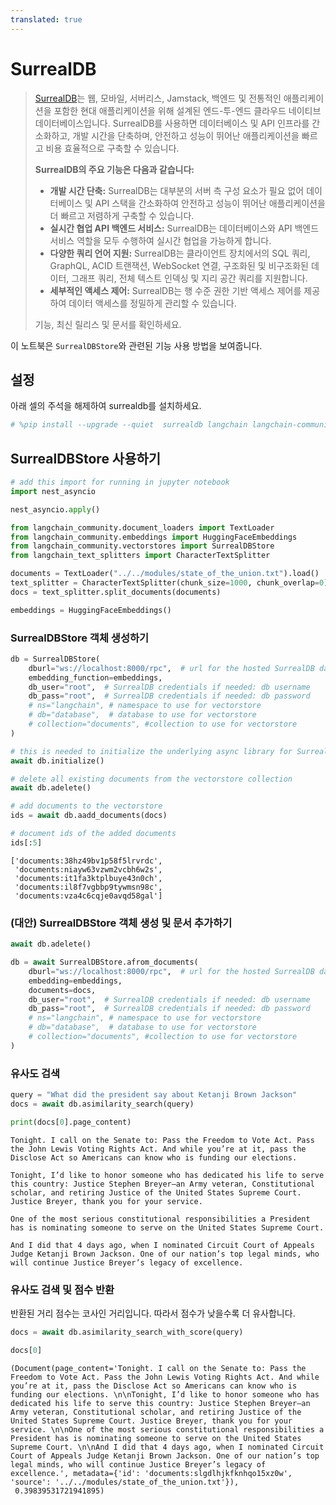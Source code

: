 ```yaml
---
translated: true
---
```


# SurrealDB

>[SurrealDB](https://surrealdb.com/)는 웹, 모바일, 서버리스, Jamstack, 백엔드 및 전통적인 애플리케이션을 포함한 현대 애플리케이션을 위해 설계된 엔드-투-엔드 클라우드 네이티브 데이터베이스입니다. SurrealDB를 사용하면 데이터베이스 및 API 인프라를 간소화하고, 개발 시간을 단축하며, 안전하고 성능이 뛰어난 애플리케이션을 빠르고 비용 효율적으로 구축할 수 있습니다.
>
>**SurrealDB의 주요 기능은 다음과 같습니다:**
>
>* **개발 시간 단축:** SurrealDB는 대부분의 서버 측 구성 요소가 필요 없어 데이터베이스 및 API 스택을 간소화하여 안전하고 성능이 뛰어난 애플리케이션을 더 빠르고 저렴하게 구축할 수 있습니다.
>* **실시간 협업 API 백엔드 서비스:** SurrealDB는 데이터베이스와 API 백엔드 서비스 역할을 모두 수행하여 실시간 협업을 가능하게 합니다.
>* **다양한 쿼리 언어 지원:** SurrealDB는 클라이언트 장치에서의 SQL 쿼리, GraphQL, ACID 트랜잭션, WebSocket 연결, 구조화된 및 비구조화된 데이터, 그래프 쿼리, 전체 텍스트 인덱싱 및 지리 공간 쿼리를 지원합니다.
>* **세부적인 액세스 제어:** SurrealDB는 행 수준 권한 기반 액세스 제어를 제공하여 데이터 액세스를 정밀하게 관리할 수 있습니다.
>
>기능, 최신 릴리스 및 문서를 확인하세요.

이 노트북은 `SurrealDBStore`와 관련된 기능 사용 방법을 보여줍니다.

## 설정

아래 셀의 주석을 해제하여 surrealdb를 설치하세요.

```python
# %pip install --upgrade --quiet  surrealdb langchain langchain-community
```

## SurrealDBStore 사용하기

```python
# add this import for running in jupyter notebook
import nest_asyncio

nest_asyncio.apply()
```

```python
from langchain_community.document_loaders import TextLoader
from langchain_community.embeddings import HuggingFaceEmbeddings
from langchain_community.vectorstores import SurrealDBStore
from langchain_text_splitters import CharacterTextSplitter
```

```python
documents = TextLoader("../../modules/state_of_the_union.txt").load()
text_splitter = CharacterTextSplitter(chunk_size=1000, chunk_overlap=0)
docs = text_splitter.split_documents(documents)

embeddings = HuggingFaceEmbeddings()
```

### SurrealDBStore 객체 생성하기

```python
db = SurrealDBStore(
    dburl="ws://localhost:8000/rpc",  # url for the hosted SurrealDB database
    embedding_function=embeddings,
    db_user="root",  # SurrealDB credentials if needed: db username
    db_pass="root",  # SurrealDB credentials if needed: db password
    # ns="langchain", # namespace to use for vectorstore
    # db="database",  # database to use for vectorstore
    # collection="documents", #collection to use for vectorstore
)

# this is needed to initialize the underlying async library for SurrealDB
await db.initialize()

# delete all existing documents from the vectorstore collection
await db.adelete()

# add documents to the vectorstore
ids = await db.aadd_documents(docs)

# document ids of the added documents
ids[:5]
```

```output
['documents:38hz49bv1p58f5lrvrdc',
 'documents:niayw63vzwm2vcbh6w2s',
 'documents:it1fa3ktplbuye43n0ch',
 'documents:il8f7vgbbp9tywmsn98c',
 'documents:vza4c6cqje0avqd58gal']
```

### (대안) SurrealDBStore 객체 생성 및 문서 추가하기

```python
await db.adelete()

db = await SurrealDBStore.afrom_documents(
    dburl="ws://localhost:8000/rpc",  # url for the hosted SurrealDB database
    embedding=embeddings,
    documents=docs,
    db_user="root",  # SurrealDB credentials if needed: db username
    db_pass="root",  # SurrealDB credentials if needed: db password
    # ns="langchain", # namespace to use for vectorstore
    # db="database",  # database to use for vectorstore
    # collection="documents", #collection to use for vectorstore
)
```

### 유사도 검색

```python
query = "What did the president say about Ketanji Brown Jackson"
docs = await db.asimilarity_search(query)
```

```python
print(docs[0].page_content)
```

```output
Tonight. I call on the Senate to: Pass the Freedom to Vote Act. Pass the John Lewis Voting Rights Act. And while you’re at it, pass the Disclose Act so Americans can know who is funding our elections.

Tonight, I’d like to honor someone who has dedicated his life to serve this country: Justice Stephen Breyer—an Army veteran, Constitutional scholar, and retiring Justice of the United States Supreme Court. Justice Breyer, thank you for your service.

One of the most serious constitutional responsibilities a President has is nominating someone to serve on the United States Supreme Court.

And I did that 4 days ago, when I nominated Circuit Court of Appeals Judge Ketanji Brown Jackson. One of our nation’s top legal minds, who will continue Justice Breyer’s legacy of excellence.
```

### 유사도 검색 및 점수 반환

반환된 거리 점수는 코사인 거리입니다. 따라서 점수가 낮을수록 더 유사합니다.

```python
docs = await db.asimilarity_search_with_score(query)
```

```python
docs[0]
```

```output
(Document(page_content='Tonight. I call on the Senate to: Pass the Freedom to Vote Act. Pass the John Lewis Voting Rights Act. And while you’re at it, pass the Disclose Act so Americans can know who is funding our elections. \n\nTonight, I’d like to honor someone who has dedicated his life to serve this country: Justice Stephen Breyer—an Army veteran, Constitutional scholar, and retiring Justice of the United States Supreme Court. Justice Breyer, thank you for your service. \n\nOne of the most serious constitutional responsibilities a President has is nominating someone to serve on the United States Supreme Court. \n\nAnd I did that 4 days ago, when I nominated Circuit Court of Appeals Judge Ketanji Brown Jackson. One of our nation’s top legal minds, who will continue Justice Breyer’s legacy of excellence.', metadata={'id': 'documents:slgdlhjkfknhqo15xz0w', 'source': '../../modules/state_of_the_union.txt'}),
 0.39839531721941895)
```
